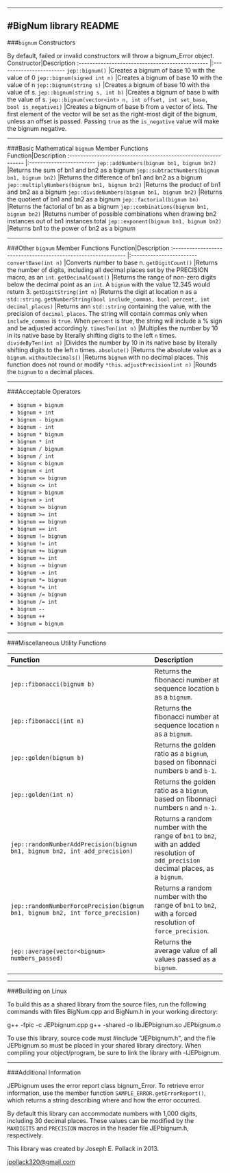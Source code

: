 ----
#BigNum library README
----
###`bignum` Constructors

By default, failed or invalid constructors will throw a bignum_Error object.
Constructor|Description
:-----------------------------------------------	|:------------------------
`jep::bignum()`								|Creates a bignum of base 10 with the value of 0
`jep::bignum(signed int n)`					|Creates a bignum of base 10 with the value of n
`jep::bignum(string s)`						|Creates a bignum of base 10 with the value of s.
`jep::bignum(string s, int b)`					|Creates a bignum of base b with the value of s.
`jep::bignum(vector<int> n, int offset, int set_base, bool is_negativei)`			|Creates a bignum of base b from a vector of ints. The first element of the vector will be set as the right-most digit of the bignum, unless an offset is passed. Passing `true` as the `is_negative` value will make the bignum negative.



----
###Basic Mathematical `bignum` Member Functions                      
Function|Description
:-------------------------------------------------------------	|:------------------------
`jep::addNumbers(bignum bn1, bignum bn2)`			|Returns the sum of bn1 and bn2 as a bignum
`jep::subtractNumbers(bignum bn1, bignum bn2)`		|Returns the difference of bn1 and bn2 as a bignum
`jep::multiplyNumbers(bignum bn1, bignum bn2)`		|Returns the product of bn1 and bn2 as a bignum
`jep::divideNumbers(bignum bn1, bignum bn2)`		|Returns the quotient of bn1 and bn2 as a bignum
`jep::factorial(bignum bn)`							|Returns the factorial of bn as a bignum
`jep::combinations(bignum bn1, bignum bn2)`			|Returns number of possible combinations when drawing bn2 instances out of bn1 instances total
`jep::exponent(bignum bn1, bignum bn2)`				|Returns bn1 to the power of bn2 as a bignum

----
###Other `bignum` Member Functions 
Function|Description
:-------------------------------------------------------------	|:------------------------
`convertBase(int n)`									|Converts number to base n.
`getDigitCount()`										|Returns the number of digits, including all decimal places set by the PRECISION macro, as an `int`.
`getDecimalCount()`									|Returns the range of non-zero digits below the decimal point as an `int`. A `bignum` with the value 12.345 would return 3.
`getDigitString(int n)`									|Returns the digit at location n as a `std::string`.
`getNumberString(bool include_commas, bool percent, int decimal_places)`	|Returns ann `std::string` containing the value, with the precision of `decimal_places`. The string will contain commas only when `include_commas` is `true`. When `percent` is true, the string will include a % sign and be adjusted accordingly.
`timesTen(int n)`										|Multiplies the number by 10 in its native base by literally shifting digits to the left `n` times.
`divideByTen(int n)`									|Divides the number by 10 in its native base by literally shifting digits to the left `n` times.
`absolute()`											|Returns the absolute value as a `bignum`.
`withoutDecimals()`									|Returns `bignum` with no decimal places. This function does not round or modify `*this`.
`adjustPrecision(int n)`								|Rounds the `bignum` to `n` decimal places.

----
###Acceptable Operators 
* `bignum + bignum`
* `bignum + int`
* `bignum - bignum`
* `bignum - int`
* `bignum * bignum`
* `bignum * int`
* `bignum / bignum`
* `bignum / int`
* `bignum < bignum`
* `bignum < int`
* `bignum <= bignum`
* `bignum <= int`
* `bignum > bignum`
* `bignum > int`
* `bignum >= bignum`
* `bignum >= int`
* `bignum == bignum`
* `bignum == int`
* `bignum != bignum`
* `bignum != int`   
* `bignum += bignum`  
* `bignum += int`	
* `bignum -= bignum`      
* `bignum -= int`
* `bignum *= bignum`
* `bignum *= int`
* `bignum /= bignum`
* `bignum /= int`
* `bignum --`
* `bignum ++`
* `bignum = bignum`

----
###Miscellaneous Utility Functions

Function|Description
:-------------------------------------------------------------	|:------------------------
`jep::fibonacci(bignum b)`							|Returns the fibonacci number at sequence location `b` as a `bignum`.
`jep::fibonacci(int n)`									|Returns the fibonacci number at sequence location `n` as a `bignum`.
`jep::golden(bignum b)`								|Returns the golden ratio as a `bignum`, based on fibonnaci numbers `b` and `b-1`.
`jep::golden(int n)`									|Returns the golden ratio as a `bignum`, based on fibonnaci numbers `n` and `n-1`.
`jep::randomNumberAddPrecision(bignum bn1, bignum bn2, int add_precision)`	|Returns a random number with the range of `bn1` to `bn2`, with an added resolution of `add_precision` decimal places, as a `bignum`.
`jep::randomNumberForcePrecision(bignum bn1, bignum bn2, int force_precision)`	|Returns a random number with the range of `bn1` to `bn2`, with a forced resolution of `force_precision`.
`jep::average(vector<bignum> numbers_passed)`		|Returns the average value of all values passed as a `bignum`.

----
###Building on Linux

To build this as a shared library from the source files, run the following 
commands with files BigNum.cpp and BigNum.h in your working directory:

g++ -fpic -c JEPbignum.cpp
g++ -shared -o libJEPbignum.so JEPbignum.o 

To use this library, source code must #include "JEPbignum.h", and the file 
JEPbignum.so must be placed in your shared library directory. When compiling 
your object/program, be sure to link the library with -lJEPbignum.

----
###Additional Information

JEPbignum uses the error report class bignum_Error. To retrieve error
information, use the member function `SAMPLE_ERROR.getErrorReport()`, which
returns a string describing where and how the error occurred.

By default this library can accommodate numbers with 1,000 digits, including 30 decimal places. These values can be modified by the `MAXDIGITS` and `PRECISION` macros in the header file JEPbignum.h, respectively. 

This library was created by Joseph E. Pollack in 2013.

jpollack320@gmail.com
